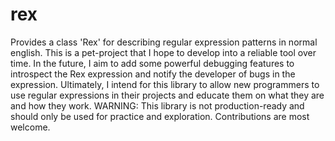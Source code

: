 # rex
Provides a class 'Rex' for describing regular expression patterns in normal english. This is a pet-project that I hope to develop into a reliable tool over time. In the future, I aim to add some powerful debugging features to introspect the Rex expression and notify the developer of bugs in the expression. Ultimately, I intend for this library to allow new programmers to use regular expressions in their projects and educate them on what they are and how they work. WARNING: This library is not production-ready and should only be used for practice and exploration. Contributions are most welcome.